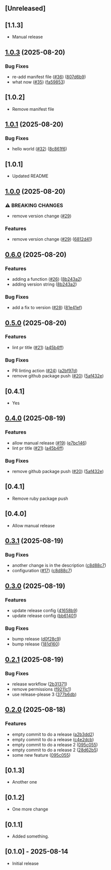 ## [Unreleased]

## [1.1.3]

- Manual release

## [1.0.3](https://github.com/kwong0222/pore/compare/v1.0.2...v1.0.3) (2025-08-20)


### Bug Fixes

* re-add manifest file ([#36](https://github.com/kwong0222/pore/issues/36)) ([807d6b9](https://github.com/kwong0222/pore/commit/807d6b9175acac41eca0bbbb454cff7c7861fe51))
* what now ([#35](https://github.com/kwong0222/pore/issues/35)) ([fa59853](https://github.com/kwong0222/pore/commit/fa59853374f20502304938dfdc5cb5e42a76f8ed))

## [1.0.2]

- Remove manifest file

## [1.0.1](https://github.com/kwong0222/pore/compare/v1.0.0...v1.0.1) (2025-08-20)


### Bug Fixes

* hello world ([#32](https://github.com/kwong0222/pore/issues/32)) ([8c861f6](https://github.com/kwong0222/pore/commit/8c861f60e29b64e7f0d253b014463b687d2d1ee8))

## [1.0.1]

- Updated README

## [1.0.0](https://github.com/kwong0222/pore/compare/v0.6.0...v1.0.0) (2025-08-20)


### ⚠ BREAKING CHANGES

* remove version change ([#29](https://github.com/kwong0222/pore/issues/29))

### Features

* remove version change ([#29](https://github.com/kwong0222/pore/issues/29)) ([6812d41](https://github.com/kwong0222/pore/commit/6812d41c6878147090fbdc8404ac6b4cce3e7129))

## [0.6.0](https://github.com/kwong0222/pore/compare/v0.5.0...v0.6.0) (2025-08-20)


### Features

* adding a function ([#26](https://github.com/kwong0222/pore/issues/26)) ([8b243a2](https://github.com/kwong0222/pore/commit/8b243a2d42681bcef45ebfe7b4d9c14ac879b1df))
* adding version string ([8b243a2](https://github.com/kwong0222/pore/commit/8b243a2d42681bcef45ebfe7b4d9c14ac879b1df))


### Bug Fixes

* add a fix to version ([#28](https://github.com/kwong0222/pore/issues/28)) ([81e41ef](https://github.com/kwong0222/pore/commit/81e41ef14daa7b77d0bc736bfa17cec7e0c899f7))

## [0.5.0](https://github.com/kwong0222/pore/compare/v0.4.0...v0.5.0) (2025-08-20)


### Features

* lint pr title ([#21](https://github.com/kwong0222/pore/issues/21)) ([a45b4ff](https://github.com/kwong0222/pore/commit/a45b4ffe632f1b2614d666242d9aa83d238b5792))


### Bug Fixes

* PR linting action ([#24](https://github.com/kwong0222/pore/issues/24)) ([a2bf97d](https://github.com/kwong0222/pore/commit/a2bf97d0f02b080a0fe47e786f1429412bc69317))
* remove github package push ([#20](https://github.com/kwong0222/pore/issues/20)) ([5af432e](https://github.com/kwong0222/pore/commit/5af432e18d5677f8449bb6d503b952dbc7ad368c))

## [0.4.1]

- Yes

## [0.4.0](https://github.com/kwong0222/pore/compare/v0.3.1...v0.4.0) (2025-08-19)


### Features

* allow manual release ([#19](https://github.com/kwong0222/pore/issues/19)) ([e7bc146](https://github.com/kwong0222/pore/commit/e7bc146aa55539dabfebc45cfd8731ec053ea722))
* lint pr title ([#21](https://github.com/kwong0222/pore/issues/21)) ([a45b4ff](https://github.com/kwong0222/pore/commit/a45b4ffe632f1b2614d666242d9aa83d238b5792))


### Bug Fixes

* remove github package push ([#20](https://github.com/kwong0222/pore/issues/20)) ([5af432e](https://github.com/kwong0222/pore/commit/5af432e18d5677f8449bb6d503b952dbc7ad368c))

## [0.4.1]

- Remove ruby package push

## [0.4.0]

- Allow manual release

## [0.3.1](https://github.com/kwong0222/pore/compare/v0.3.0...v0.3.1) (2025-08-19)


### Bug Fixes

* another change is in the description ([c8d88c7](https://github.com/kwong0222/pore/commit/c8d88c7e606949780d46207e0336ce3269aa473c))
* configuration ([#17](https://github.com/kwong0222/pore/issues/17)) ([c8d88c7](https://github.com/kwong0222/pore/commit/c8d88c7e606949780d46207e0336ce3269aa473c))

## [0.3.0](https://github.com/kwong0222/pore/compare/v0.2.1...v0.3.0) (2025-08-19)


### Features

* update release config ([41658b9](https://github.com/kwong0222/pore/commit/41658b9877ba2bece1f7b808c1cccaa752de4170))
* update release config ([bb61401](https://github.com/kwong0222/pore/commit/bb6140164b639029664c882d20cb74e8dd4730cb))


### Bug Fixes

* bump release ([d0f28c9](https://github.com/kwong0222/pore/commit/d0f28c96f3a511eaf087b3485595838174f07c4c))
* bump release ([181d160](https://github.com/kwong0222/pore/commit/181d1602c105ef0160522e3c542ff4f493aff898))

## [0.2.1](https://github.com/kwong0222/pore/compare/v0.2.0...v0.2.1) (2025-08-19)


### Bug Fixes

* release workflow ([2b31371](https://github.com/kwong0222/pore/commit/2b313711e8829f97e10006cd13107a46fc619b43))
* remove permissions ([f9211c1](https://github.com/kwong0222/pore/commit/f9211c152044cbe821ccdb2dea86070be3065035))
* use release-please 3 ([377b6db](https://github.com/kwong0222/pore/commit/377b6dbb67f09d8e010c012b2bc11ca6a94c4e11))

## [0.2.0](https://github.com/kwong0222/pore/compare/v0.1.3...v0.2.0) (2025-08-18)


### Features

* empty commit to do a release ([a2b3dd2](https://github.com/kwong0222/pore/commit/a2b3dd27d01b6e3b92ee5ee7bc517437050e4ef6))
* empty commit to do a release ([c4e2dcb](https://github.com/kwong0222/pore/commit/c4e2dcbf45337064d90f1d49a1a99c4df7fa944e))
* empty commit to do a release 2 ([095c055](https://github.com/kwong0222/pore/commit/095c055298231c41d70379c1b19290810d22496b))
* empty commit to do a release 2 ([28d62b5](https://github.com/kwong0222/pore/commit/28d62b5717bb8a4f94b0c8eecd0de46772985efe))
* some new feature ([095c055](https://github.com/kwong0222/pore/commit/095c055298231c41d70379c1b19290810d22496b))

## [0.1.3]

- Another one

## [0.1.2]

- One more change

## [0.1.1]

- Added something.

## [0.1.0] - 2025-08-14

- Initial release

